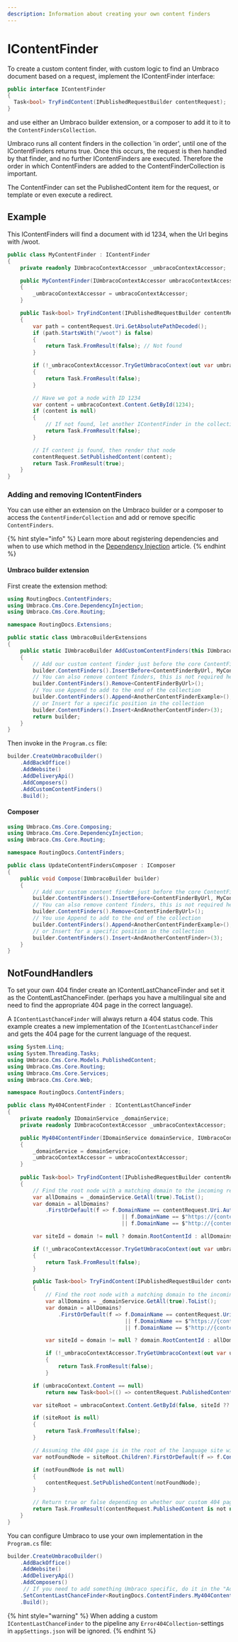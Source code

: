 ```yaml
---
description: Information about creating your own content finders
---
```


# IContentFinder

To create a custom content finder, with custom logic to find an Umbraco document based on a request, implement the IContentFinder interface:

```csharp
public interface IContentFinder
{
  Task<bool> TryFindContent(IPublishedRequestBuilder contentRequest);
}
```

and use either an Umbraco builder extension, or a composer to add it to it to the `ContentFindersCollection`.

Umbraco runs all content finders in the collection 'in order', until one of the IContentFinders returns true. Once this occurs, the request is then handled by that finder, and no further IContentFinders are executed. Therefore the order in which ContentFinders are added to the ContentFinderCollection is important.

The ContentFinder can set the PublishedContent item for the request, or template or even execute a redirect.

## Example

This IContentFinders will find a document with id 1234, when the Url begins with /woot.

```csharp
public class MyContentFinder : IContentFinder
{
    private readonly IUmbracoContextAccessor _umbracoContextAccessor;

    public MyContentFinder(IUmbracoContextAccessor umbracoContextAccessor)
    {
        _umbracoContextAccessor = umbracoContextAccessor;
    }

    public Task<bool> TryFindContent(IPublishedRequestBuilder contentRequest)
    {
        var path = contentRequest.Uri.GetAbsolutePathDecoded();
        if (path.StartsWith("/woot") is false)
        {
            return Task.FromResult(false); // Not found
        }

        if (!_umbracoContextAccessor.TryGetUmbracoContext(out var umbracoContext))
        {
            return Task.FromResult(false);
        }

        // Have we got a node with ID 1234
        var content = umbracoContext.Content.GetById(1234);
        if (content is null)
        {
            // If not found, let another IContentFinder in the collection try.
            return Task.FromResult(false);
        }

        // If content is found, then render that node
        contentRequest.SetPublishedContent(content);
        return Task.FromResult(true);
    }
}
```

### Adding and removing IContentFinders

You can use either an extension on the Umbraco builder or a composer to access the `ContentFinderCollection` and add or remove specific `ContentFinders`.

{% hint style="info" %}
Learn more about registering dependencies and when to use which method in the [Dependency Injection](../../using-ioc.md) article.
{% endhint %}

#### Umbraco builder extension

First create the extension method:

```csharp
using RoutingDocs.ContentFinders;
using Umbraco.Cms.Core.DependencyInjection;
using Umbraco.Cms.Core.Routing;

namespace RoutingDocs.Extensions;

public static class UmbracoBuilderExtensions
{
    public static IUmbracoBuilder AddCustomContentFinders(this IUmbracoBuilder builder)
    {
        // Add our custom content finder just before the core ContentFinderByUrl
        builder.ContentFinders().InsertBefore<ContentFinderByUrl, MyContentFinder>();
        // You can also remove content finders, this is not required here though, since our finder runs before the url one
        builder.ContentFinders().Remove<ContentFinderByUrl>();
        // You use Append to add to the end of the collection
        builder.ContentFinders().Append<AnotherContentFinderExample>();
        // or Insert for a specific position in the collection
        builder.ContentFinders().Insert<AndAnotherContentFinder>(3);
        return builder;
    }
}
```

Then invoke in the `Program.cs` file:

```csharp
builder.CreateUmbracoBuilder()
    .AddBackOffice()
    .AddWebsite()
    .AddDeliveryApi()
    .AddComposers()
    .AddCustomContentFinders()
    .Build();
```

#### Composer

```csharp
using Umbraco.Cms.Core.Composing;
using Umbraco.Cms.Core.DependencyInjection;
using Umbraco.Cms.Core.Routing;

namespace RoutingDocs.ContentFinders;

public class UpdateContentFindersComposer : IComposer
{
    public void Compose(IUmbracoBuilder builder)
    {
        // Add our custom content finder just before the core ContentFinderByUrl
        builder.ContentFinders().InsertBefore<ContentFinderByUrl, MyContentFinder>();
        // You can also remove content finders, this is not required here though, since our finder runs before the url one
        builder.ContentFinders().Remove<ContentFinderByUrl>();
        // You use Append to add to the end of the collection
        builder.ContentFinders().Append<AnotherContentFinderExample>();
        // or Insert for a specific position in the collection
        builder.ContentFinders().Insert<AndAnotherContentFinder>(3);
    }
}
```

## NotFoundHandlers

To set your own 404 finder create an IContentLastChanceFinder and set it as the ContentLastChanceFinder. (perhaps you have a multilingual site and need to find the appropriate 404 page in the correct language).

A `IContentLastChanceFinder` will always return a 404 status code. This example creates a new implementation of the `IContentLastChanceFinder` and gets the 404 page for the current language of the request.

```csharp
using System.Linq;
using System.Threading.Tasks;
using Umbraco.Cms.Core.Models.PublishedContent;
using Umbraco.Cms.Core.Routing;
using Umbraco.Cms.Core.Services;
using Umbraco.Cms.Core.Web;

namespace RoutingDocs.ContentFinders;

public class My404ContentFinder : IContentLastChanceFinder
{
    private readonly IDomainService _domainService;
    private readonly IUmbracoContextAccessor _umbracoContextAccessor;

    public My404ContentFinder(IDomainService domainService, IUmbracoContextAccessor umbracoContextAccessor)
    {
        _domainService = domainService;
        _umbracoContextAccessor = umbracoContextAccessor;
    }
    
    public Task<bool> TryFindContent(IPublishedRequestBuilder contentRequest)
    {
        // Find the root node with a matching domain to the incoming request
        var allDomains = _domainService.GetAll(true).ToList();
        var domain = allDomains?
            .FirstOrDefault(f => f.DomainName == contentRequest.Uri.Authority
                                    || f.DomainName == $"https://{contentRequest.Uri.Authority}"
                                    || f.DomainName == $"http://{contentRequest.Uri.Authority}");

        var siteId = domain != null ? domain.RootContentId : allDomains.Any() ? allDomains.FirstOrDefault()?.RootContentId : null;

        if (!_umbracoContextAccessor.TryGetUmbracoContext(out var umbracoContext))
        {
            return Task.FromResult(false);
        }

        public Task<bool> TryFindContent(IPublishedRequestBuilder contentRequest)
        {
            // Find the root node with a matching domain to the incoming request
            var allDomains = _domainService.GetAll(true).ToList();
            var domain = allDomains?
                .FirstOrDefault(f => f.DomainName == contentRequest.Uri.Authority
                                     || f.DomainName == $"https://{contentRequest.Uri.Authority}"
                                     || f.DomainName == $"http://{contentRequest.Uri.Authority}");

            var siteId = domain != null ? domain.RootContentId : allDomains.Any() ? allDomains.FirstOrDefault()?.RootContentId : null;

            if (!_umbracoContextAccessor.TryGetUmbracoContext(out var umbracoContext))
            {
                return Task.FromResult(false);
            }

        if (umbracoContext.Content == null)
            return new Task<bool>(() => contentRequest.PublishedContent is not null);

        var siteRoot = umbracoContext.Content.GetById(false, siteId ?? -1);

        if (siteRoot is null)
        {
            return Task.FromResult(false);
        }

        // Assuming the 404 page is in the root of the language site with alias fourOhFourPageAlias
        var notFoundNode = siteRoot.Children?.FirstOrDefault(f => f.ContentType.Alias == "fourOhFourPageAlias");

        if (notFoundNode is not null)
        {
            contentRequest.SetPublishedContent(notFoundNode);
        }

        // Return true or false depending on whether our custom 404 page was found
        return Task.FromResult(contentRequest.PublishedContent is not null);
    }
}
```

You can configure Umbraco to use your own implementation in the `Program.cs` file:

```csharp
builder.CreateUmbracoBuilder()
    .AddBackOffice()
    .AddWebsite()
    .AddDeliveryApi()
    .AddComposers()
     // If you need to add something Umbraco specific, do it in the "AddUmbraco" builder chain, using the IUmbracoBuilder extension methods.
    .SetContentLastChanceFinder<RoutingDocs.ContentFinders.My404ContentFinder>()
    .Build();
```

{% hint style="warning" %}
When adding a custom `IContentLastChanceFinder` to the pipeline any `Error404Collection`-settings in `appSettings.json` will be ignored.
{% endhint %}
